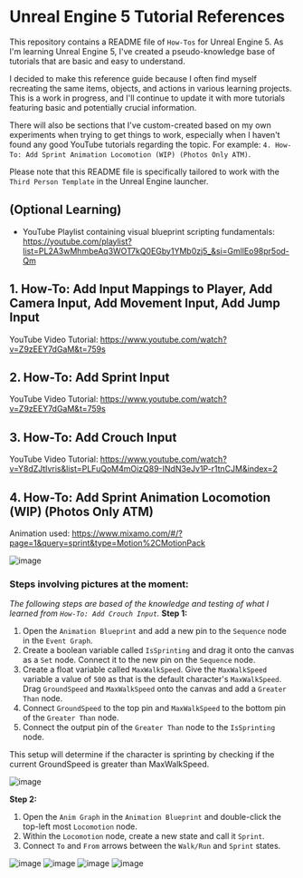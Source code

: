 # Unreal Engine 5 Tutorial References
This repository contains a README file of `How-Tos` for Unreal Engine 5. As I'm learning Unreal Engine 5, I've created a pseudo-knowledge base of tutorials that are basic and easy to understand.

I decided to make this reference guide because I often find myself recreating the same items, objects, and actions in various learning projects. This is a work in progress, and I'll continue to update it with more tutorials featuring basic and potentially crucial information.

There will also be sections that I've custom-created based on my own experiments when trying to get things to work, especially when I haven't found any good YouTube tutorials regarding the topic. For example: `4. How-To: Add Sprint Animation Locomotion (WIP) (Photos Only ATM)`.

Please note that this README file is specifically tailored to work with the `Third Person Template` in the Unreal Engine launcher.

## (Optional Learning)
* YouTube Playlist containing visual blueprint scripting fundamentals: https://youtube.com/playlist?list=PL2A3wMhmbeAq3WOT7kQ0EGby1YMb0zj5_&si=GmllEo98pr5od-Qm

## 1. How-To: Add Input Mappings to Player, Add Camera Input, Add Movement Input, Add Jump Input
YouTube Video Tutorial: https://www.youtube.com/watch?v=Z9zEEY7dGaM&t=759s

## 2. How-To: Add Sprint Input
YouTube Video Tutorial: https://www.youtube.com/watch?v=Z9zEEY7dGaM&t=759s

## 3. How-To: Add Crouch Input
YouTube Video Tutorial: https://www.youtube.com/watch?v=Y8dZJtIvris&list=PLFuQoM4mOizQ89-INdN3eJv1P-r1tnCJM&index=2

## 4. How-To: Add Sprint Animation Locomotion (WIP) (Photos Only ATM)
Animation used: https://www.mixamo.com/#/?page=1&query=sprint&type=Motion%2CMotionPack

![image](https://github.com/user-attachments/assets/85dd83b3-08c7-46ca-9e2d-6eac3ae36ea9)

### Steps involving pictures at the moment:
_The following steps are based of the knowledge and testing of what I learned from `How-To: Add Crouch Input`._
**Step 1:**

1. Open the `Animation Blueprint` and add a new pin to the `Sequence` node in the `Event Graph`.
2. Create a boolean variable called `IsSprinting` and drag it onto the canvas as a `Set` node. Connect it to the new pin on the `Sequence` node.
3. Create a float variable called `MaxWalkSpeed`. Give the `MaxWalkSpeed` variable a value of `500` as that is the default character's `MaxWalkSpeed`. Drag `GroundSpeed` and `MaxWalkSpeed` onto the canvas and add a `Greater Than` node.
4. Connect `GroundSpeed` to the top pin and `MaxWalkSpeed` to the bottom pin of the `Greater Than` node.
5. Connect the output pin of the `Greater Than` node to the `IsSprinting` node.

This setup will determine if the character is sprinting by checking if the current GroundSpeed is greater than MaxWalkSpeed.

![image](https://github.com/user-attachments/assets/e16e4fce-6548-4d34-ad65-068795b18ca7)

**Step 2:**

1. Open the `Anim Graph` in the `Animation Blueprint` and double-click the top-left most `Locomotion` node.
2. Within the `Locomotion` node, create a new state and call it `Sprint`.
3. Connect `To` and `From` arrows between the `Walk/Run` and `Sprint` states.

![image](https://github.com/user-attachments/assets/10cc6bee-a86b-4e36-8435-8114cb9b7331)
![image](https://github.com/user-attachments/assets/cc4cdbbf-7721-4df5-b908-9aa293117fb8)
![image](https://github.com/user-attachments/assets/da0de004-4f3a-4ec0-857d-cdb52021e8df)
![image](https://github.com/user-attachments/assets/0445d8a4-893c-46c1-a450-f06216fd12ac)

